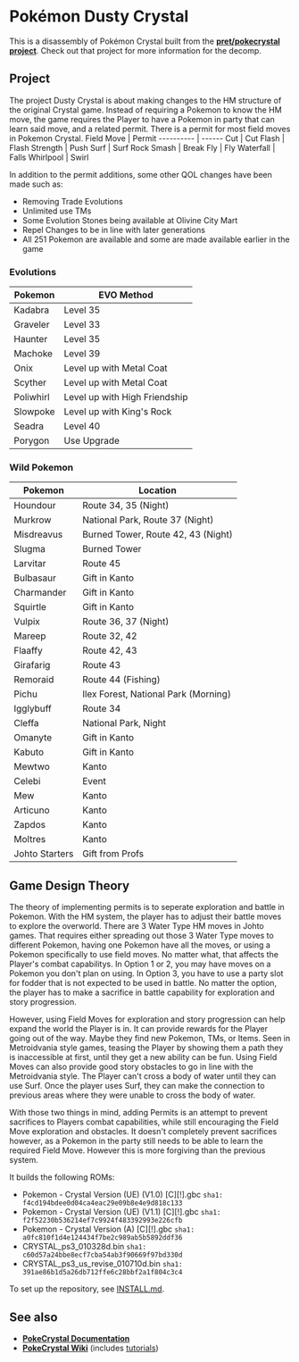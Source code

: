 # Pokémon Dusty Crystal

This is a disassembly of Pokémon Crystal built from the [**pret/pokecrystal project**](pret). Check out that project for more information for the decomp.

## Project
The project Dusty Crystal is about making changes to the HM structure of the original Crystal game.
Instead of requiring a Pokemon to know the HM move, the game requires the Player to have a Pokemon in party that can learn said move, and a related permit.
There is a permit for most field moves in Pokemon Crystal.
Field Move | Permit
---------- | ------
Cut | Cut
Flash | Flash
Strength | Push
Surf | Surf
Rock Smash | Break
Fly | Fly
Waterfall | Falls
Whirlpool | Swirl

In addition to the permit additions, some other QOL changes have been made such as:
 * Removing Trade Evolutions
 * Unlimited use TMs
 * Some Evolution Stones being available at Olivine City Mart
 * Repel Changes to be in line with later generations
 * All 251 Pokemon are available and some are made available earlier in the game

### Evolutions
Pokemon | EVO Method
------- | ----------
Kadabra | Level 35
Graveler | Level 33
Haunter | Level 35
Machoke | Level 39
Onix | Level up with Metal Coat
Scyther | Level up with Metal Coat
Poliwhirl | Level up with High Friendship
Slowpoke | Level up with King's Rock
Seadra | Level 40
Porygon | Use Upgrade

### Wild Pokemon
Pokemon | Location
------- | --------
Houndour | Route 34, 35 (Night)
Murkrow | National Park, Route 37 (Night)
Misdreavus | Burned Tower, Route 42, 43 (Night)
Slugma | Burned Tower
Larvitar | Route 45
Bulbasaur | Gift in Kanto
Charmander | Gift in Kanto
Squirtle | Gift in Kanto
Vulpix | Route 36, 37 (Night)
Mareep | Route 32, 42
Flaaffy | Route 42, 43
Girafarig | Route 43
Remoraid | Route 44 (Fishing)
Pichu | Ilex Forest, National Park (Morning)
Igglybuff | Route 34
Cleffa | National Park, Night
Omanyte | Gift in Kanto
Kabuto | Gift in Kanto
Mewtwo | Kanto
Celebi | Event
Mew | Kanto
Articuno | Kanto
Zapdos | Kanto
Moltres | Kanto
Johto Starters | Gift from Profs


## Game Design Theory
The theory of implementing permits is to seperate exploration and battle in Pokemon. With the HM system, the player has to adjust their battle moves to explore the overworld.
There are 3 Water Type HM moves in Johto games. That requires either spreading out those 3 Water Type moves to different Pokemon, having one Pokemon have all the moves, or
using a Pokemon specifically to use field moves. No matter what, that affects the Player's combat capabilitys. In Option 1 or 2, you may have moves on a Pokemon you don't
plan on using. In Option 3, you have to use a party slot for fodder that is not expected to be used in battle. No matter the option, the player has to make a sacrifice in
battle capability for exploration and story progression. 

However, using Field Moves for exploration and story progression can help expand the world the Player is in. It can provide rewards for the Player going out of the way. Maybe they
find new Pokemon, TMs, or Items. Seen in Metroidvania style games, teasing the Player by showing them a path they is inaccessible at first, until they get a new ability can be fun.
Using Field Moves can also provide good story obstacles to go in line with the Metroidvania style. The Player can't cross a body of water until they can use Surf. Once the player
uses Surf, they can make the connection to previous areas where they were unable to cross the body of water.

With those two things in mind, adding Permits is an attempt to prevent sacrifices to Players combat capabilities, while still encouraging the Field Move exploration and obstacles.
It doesn't completely prevent sacrifices however, as a Pokemon in the party still needs to be able to learn the required Field Move. However this is more forgiving than the previous
system.



It builds the following ROMs:

- Pokemon - Crystal Version (UE) (V1.0) [C][!].gbc `sha1: f4cd194bdee0d04ca4eac29e09b8e4e9d818c133`
- Pokemon - Crystal Version (UE) (V1.1) [C][!].gbc `sha1: f2f52230b536214ef7c9924f483392993e226cfb`
- Pokemon - Crystal Version (A) [C][!].gbc `sha1: a0fc810f1d4e124434f7be2c989ab5b5892ddf36`
- CRYSTAL_ps3_010328d.bin `sha1: c60d57a24bbe8ecf7cba54ab3f90669f97bd330d`
- CRYSTAL_ps3_us_revise_010710d.bin `sha1: 391ae86b1d5a26db712ffe6c28bbf2a1f804c3c4`

To set up the repository, see [INSTALL.md](INSTALL.md).


## See also

- [**PokeCrystal Documentation**][docs]
- [**PokeCrystal Wiki**][wiki] (includes [tutorials][tutorials])

[pret]:https://github.com/pret/pokecrystal
[docs]: https://pret.github.io/pokecrystal/
[wiki]: https://github.com/pret/pokecrystal/wiki
[tutorials]: https://github.com/pret/pokecrystal/wiki/Tutorials
